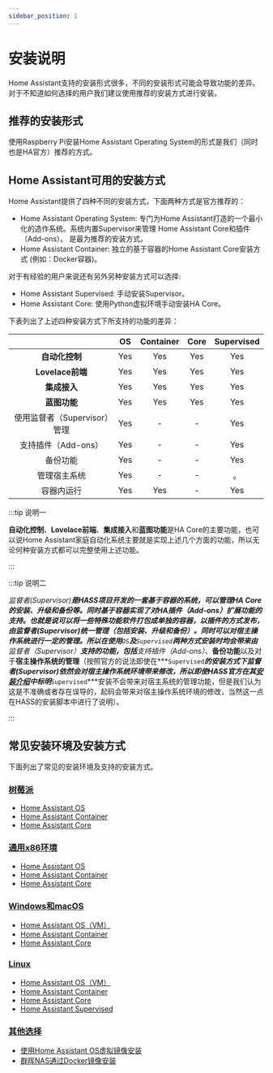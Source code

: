 ```yaml
---
sidebar_position: 1
---
```


# 安装说明
Home Assistant支持的安装形式很多，不同的安装形式可能会导致功能的差异。对于不知道如何选择的用户我们建议使用推荐的安装方式进行安装。

## 推荐的安装形式
使用Raspberry Pi安装Home Assistant Operating System的形式是我们（同时也是HA官方）推荐的方式。

## Home Assistant可用的安装方式
Home Assistant提供了四种不同的安装方式，下面两种方式是官方推荐的：
- Home Assistant Operating System: 专门为Home Assistant打造的一个最小化的造作系统。系统内置Supervisor来管理 Home Assistant Core和插件（Add-ons）。 是最为推荐的安装方式。
- Home Assistant Container: 独立的基于容器的Home Assistant Core安装方式 (例如：Docker容器)。

对于有经验的用户来说还有另外另种安装方式可以选择:
- Home Assistant Supervised: 手动安装Supervisor。
- Home Assistant Core: 使用Python虚拟环境手动安装HA Core。

下表列出了上述四种安装方式下所支持的功能的差异：

|  | OS | Container |  Core | Supervised | 
| :---: | :---: | :---: | :---: | :---: |  
| **自动化控制** | Yes | Yes | Yes | Yes |
| **Lovelace前端** | Yes | Yes | Yes | Yes |
| **集成接入** | Yes | Yes | Yes | Yes |
| **蓝图功能** | Yes | Yes | Yes | Yes |
| 使用监督者（Supervisor）管理 | Yes | - | - | Yes |
| 支持插件（Add-ons） | Yes | - | - | Yes |
| 备份功能 | Yes | - | - | Yes |
| 管理宿主系统 | Yes | - | - | 。 |
| 容器内运行 | Yes | Yes | - | Yes |

:::tip 说明一

**自动化控制**、**Lovelace前端**、**集成接入**和**蓝图功能**是HA Core的主要功能，也可以说Home Assistant家庭自动化系统主要就是实现上述几个方面的功能，所以无论何种安装方式都可以完整使用上述功能。

:::

:::tip 说明二

**监督者(Supervisor)**是HASS项目开发的一套基于容器的系统，可以管理HA Core的安装、升级和备份等。同时基于容器实现了对HA插件（Add-ons）扩展功能的支持。也就是说可以将一些特殊功能软件打包成单独的容器，以插件的方式发布，由监督者(Supervisor)统一管理（包括安装、升级和备份）。同时可以对宿主操作系统进行一定的管理。所以在使用***`OS`***及***`Supervised`***两种方式安装时均会带来由**监督者（Supervisor）**支持的功能，包括**支持插件（Add-ons）**、**备份功能**以及对于**宿主操作系统的管理**（按照官方的说法即使在***`Supervised`***的安装方式下监督者(Supervisor)依然会对宿主操作系统环境带来修改，所以即使HASS官方在其[安装介绍](https://www.home-assistant.io/installation/#compare-installation-methods)中标明***`Supervised`***安装不会带来对宿主系统的管理功能，但是我们认为这是不准确或者存在误导的，起码会带来对宿主操作系统环境的修改，当然这一点在HASS的安装脚本中进行了说明）。

:::

## 常见安装环境及安装方式
下面列出了常见的安装环境及支持的安装方式。

### [树莓派](pi-ha-installation.md)
- [Home Assistant OS](pi-ha-installation.md#安装home-assistant-os)
- [Home Assistant Container](pi-ha-installation.md#通过容器安装)
- [Home Assistant Core](pi-ha-installation.md#Python虚拟环境安装Core)

### [通用x86环境](x86-ha-installation.md)
- [Home Assistant OS](x86-ha-installation.md#安装home-assistant-os)
- [Home Assistant Container](x86-ha-installation.md#通过容器安装)
- [Home Assistant Core](x86-ha-installation.md#Python虚拟环境安装Core)

### [Windows和macOS](win-macos-ha-installation.md)
- [Home Assistant OS（VM）](win-macos-ha-installation#安装home-assistant-os)
- [Home Assistant Container](win-macos-ha-installation.md#通过容器安装)
- [Home Assistant Core](win-macos-ha-installation.md#虚拟环境安装Core)

### [Linux](linux-ha-installation.md)
- [Home Assistant OS（VM）](linux-ha-installation.md#安装home-assistant-os)
- [Home Assistant Container](linux-ha-installation.md#通过容器安装)
- [Home Assistant Core](linux-ha-installation.md#Python虚拟环境安装Core)
- [Home Assistant Supervised](linux-ha-installation.md#Supervised安装)

### [其他选择](alter-ha-installation.md)
- [使用Home Assistant OS虚拟镜像安装](alter-ha-installation.md#虚拟镜像安装)
- [群晖NAS通过Docker镜像安装](alter-ha-installation.md#群晖NAS通过Docker镜像安装)
